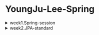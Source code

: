 # YoungJu-Lee-Spring

<details>
<summary>week1.Spring-session</summary>
<div markdown="1">

  ![스크린샷 2024-09-07 162709](https://github.com/user-attachments/assets/c4c08ba2-5c4e-4ec7-9eb7-6aa10183fa55)
  
</div>
</details>

<details>
<summary>week2.JPA-standard</summary>
<div markdown="1">

  ![스크린샷 2024-09-15 162049](https://github.com/user-attachments/assets/5a4c23ba-2197-4bb6-8e34-25e169a7b152)


</div>
</details>
